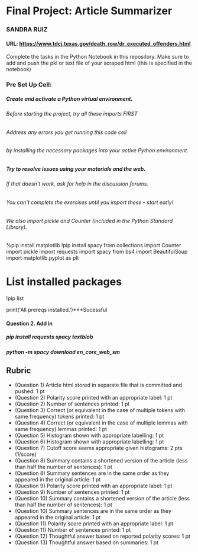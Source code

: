 # Final Project: Article Summarizer
### SANDRA RUIZ
#### URL: https://www.tdcj.texas.gov/death_row/dr_executed_offenders.html

Complete the tasks in the Python Notebook in this repository.
Make sure to add and push the pkl or text file of your scraped html (this is specified in the notebook)

### Pre Set Up Cell:
##### Create and activate a Python virtual environment. 
###### Before starting the project, try all these imports FIRST
###### Address any errors you get running this code cell 
###### by installing the necessary packages into your active Python environment.
##### Try to resolve issues using your materials and the web.
###### If that doesn't work, ask for help in the discussion forums.
###### You can't complete the exercises until you import these - start early! 
###### We also import pickle and Counter (included in the Python Standard Library).


%pip install matplotlib
!pip install spacy
from collections import Counter
import pickle
import requests
import spacy
from bs4 import BeautifulSoup
import matplotlib.pyplot as plt

# List installed packages
!pip list

print('All prereqs installed.')***Sucessful

#### Question 2. Add in 
##### pip install requests spacy textblob
##### python -m spacy download en_core_web_sm


## Rubric

* (Question 1) Article html stored in separate file that is committed and pushed: 1 pt
* (Question 2) Polarity score printed with an appropriate label: 1 pt
* (Question 2) Number of sentences printed: 1 pt
* (Question 3) Correct (or equivalent in the case of multiple tokens with same frequency) tokens printed: 1 pt
* (Question 4) Correct (or equivalent in the case of multiple lemmas with same frequency) lemmas printed: 1 pt
* (Question 5) Histogram shown with appropriate labelling: 1 pt
* (Question 6) Histogram shown with appropriate labelling: 1 pt
* (Question 7) Cutoff score seems appropriate given histograms: 2 pts (1/score)
* (Question 8) Summary contains a shortened version of the article (less than half the number of sentences): 1 pt
* (Question 8) Summary sentences are in the same order as they appeared in the original article: 1 pt
* (Question 9) Polarity score printed with an appropriate label: 1 pt
* (Question 9) Number of sentences printed: 1 pt
* (Question 10) Summary contains a shortened version of the article (less than half the number of sentences): 1 pt
* (Question 10) Summary sentences are in the same order as they appeared in the original article: 1 pt
* (Question 11) Polarity score printed with an appropriate label: 1 pt
* (Question 11) Number of sentences printed: 1 pt
* (Question 12) Thoughtful answer based on reported polarity scores: 1 pt
* (Question 13) Thoughtful answer based on summaries: 1 pt
